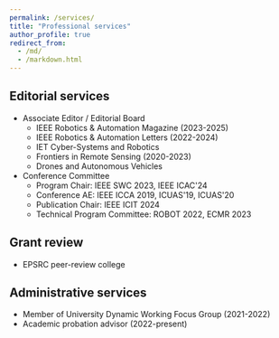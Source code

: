 ```yaml
---
permalink: /services/
title: "Professional services"
author_profile: true
redirect_from: 
  - /md/
  - /markdown.html
---
```


## Editorial services
* Associate Editor / Editorial Board
  * IEEE Robotics & Automation Magazine (2023-2025)
  * IEEE Robotics & Automation Letters (2022-2024)
  * IET Cyber-Systems and Robotics
  * Frontiers in Remote Sensing (2020-2023)
  * Drones and Autonomous Vehicles
* Conference Committee
  * Program Chair: IEEE SWC 2023, IEEE ICAC'24
  * Conference AE: IEEE ICCA 2019, ICUAS'19, ICUAS'20
  * Publication Chair: IEEE ICIT 2024
  * Technical Program Committee: ROBOT 2022, ECMR 2023

## Grant review 
* EPSRC peer-review college 

## Administrative services
* Member of University Dynamic Working Focus Group (2021-2022)
* Academic probation advisor (2022-present)
